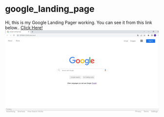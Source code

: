 # google_landing_page
Hi, this is my Google Landing Pager working. You can see it from this link below..
[Click Here!](https://yusufgozukara.github.io/google_landing_page/)
![img](https://github.com/yusufgozukara/google_landing_page/blob/master/google_landing_page.jpg?raw=true)
